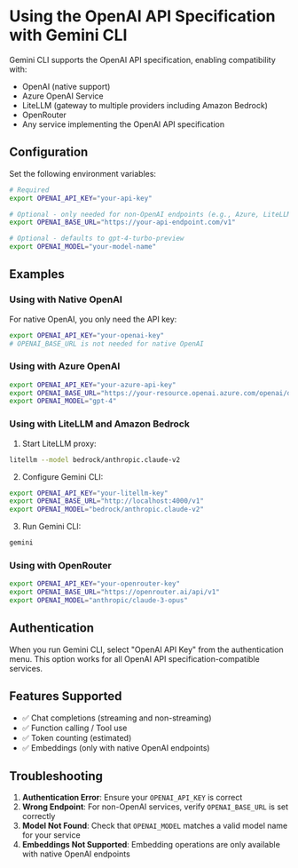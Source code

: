 # Using the OpenAI API Specification with Gemini CLI

Gemini CLI supports the OpenAI API specification, enabling compatibility with:
- OpenAI (native support)
- Azure OpenAI Service
- LiteLLM (gateway to multiple providers including Amazon Bedrock)
- OpenRouter
- Any service implementing the OpenAI API specification

## Configuration

Set the following environment variables:

```bash
# Required
export OPENAI_API_KEY="your-api-key"

# Optional - only needed for non-OpenAI endpoints (e.g., Azure, LiteLLM)
export OPENAI_BASE_URL="https://your-api-endpoint.com/v1"

# Optional - defaults to gpt-4-turbo-preview
export OPENAI_MODEL="your-model-name"
```

## Examples

### Using with Native OpenAI

For native OpenAI, you only need the API key:

```bash
export OPENAI_API_KEY="your-openai-key"
# OPENAI_BASE_URL is not needed for native OpenAI
```

### Using with Azure OpenAI

```bash
export OPENAI_API_KEY="your-azure-api-key"
export OPENAI_BASE_URL="https://your-resource.openai.azure.com/openai/deployments/your-deployment"
export OPENAI_MODEL="gpt-4"
```

### Using with LiteLLM and Amazon Bedrock

1. Start LiteLLM proxy:
```bash
litellm --model bedrock/anthropic.claude-v2
```

2. Configure Gemini CLI:
```bash
export OPENAI_API_KEY="your-litellm-key"
export OPENAI_BASE_URL="http://localhost:4000/v1"
export OPENAI_MODEL="bedrock/anthropic.claude-v2"
```

3. Run Gemini CLI:
```bash
gemini
```

### Using with OpenRouter

```bash
export OPENAI_API_KEY="your-openrouter-key"
export OPENAI_BASE_URL="https://openrouter.ai/api/v1"
export OPENAI_MODEL="anthropic/claude-3-opus"
```

## Authentication

When you run Gemini CLI, select "OpenAI API Key" from the authentication menu. This option works for all OpenAI API specification-compatible services.

## Features Supported

- ✅ Chat completions (streaming and non-streaming)
- ✅ Function calling / Tool use
- ✅ Token counting (estimated)
- ✅ Embeddings (only with native OpenAI endpoints)

## Troubleshooting

1. **Authentication Error**: Ensure your `OPENAI_API_KEY` is correct
2. **Wrong Endpoint**: For non-OpenAI services, verify `OPENAI_BASE_URL` is set correctly
3. **Model Not Found**: Check that `OPENAI_MODEL` matches a valid model name for your service
4. **Embeddings Not Supported**: Embedding operations are only available with native OpenAI endpoints